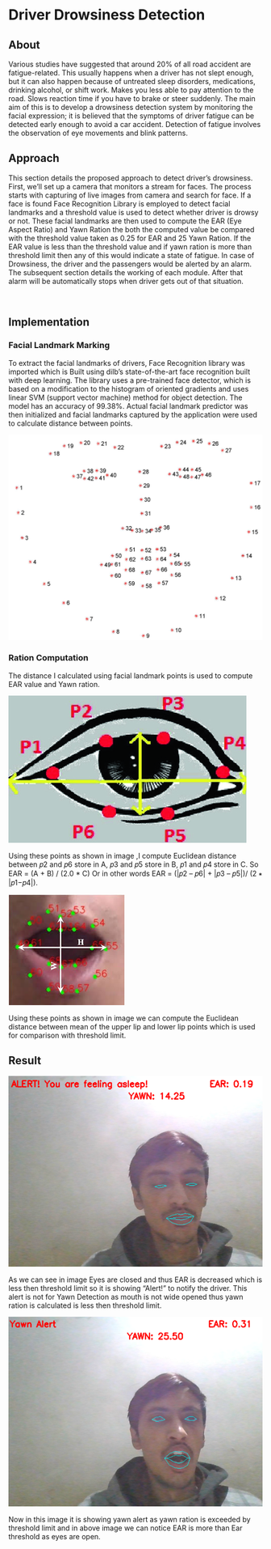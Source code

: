 # Driver Drowsiness Detection
<h2>About</h2>
Various studies have suggested that around 20% of all road accident are fatigue-related. This usually happens when a driver has not slept enough, but it can also happen because of untreated sleep disorders, medications, drinking alcohol, or shift work. Makes you less able to pay attention to the road. Slows reaction time if you have to brake or steer suddenly. 
       The main aim of this is to develop a drowsiness detection system by monitoring the facial expression; it is believed that the symptoms of driver fatigue can be detected early enough to avoid a car accident. Detection of fatigue involves the observation of eye movements and blink patterns. 

</br>

<h2>Approach</h2>

This section details the proposed approach to detect driver’s drowsiness. First, we’ll set up a camera that monitors a stream for faces. The process starts with capturing of live images from camera and search for face. If a face is found Face Recognition Library is employed to detect facial landmarks and a threshold value is used to detect whether driver is drowsy or not. These facial landmarks are then used to compute the EAR (Eye Aspect Ratio) and Yawn Ration the both the computed value be compared with the threshold value taken as 0.25 for EAR and 25 Yawn Ration. If the EAR value is less than the threshold value and if yawn ration is more than threshold limit then any of this would indicate a state of fatigue. In case of Drowsiness, the driver and the passengers would be alerted by an alarm. The subsequent section details the working of each module. After that alarm will be automatically stops when driver gets out of that situation. 

</br>

<h2>Implementation</h2>

<h3>Facial Landmark Marking</h3>
To extract the facial landmarks of drivers, Face Recognition library was imported which is Built using dilb’s state-of-the-art face recognition built with deep learning. The library uses a pre-trained face detector, which is based on a modification to the histogram of oriented gradients and uses linear SVM (support vector machine) method for object detection. The model has an accuracy of 99.38%. Actual facial landmark predictor was then initialized and facial landmarks captured by the application were used to calculate distance between points.

![FaceLandmark](https://github.com/AayushBarfa/D3/blob/master/images/figure_68_markup.jpg )


<h3>Ration Computation</h3>
The distance I calculated using facial landmark points is used to compute EAR value and Yawn ration.

![EyeMarks](https://github.com/AayushBarfa/D3/blob/master/images/481585_1_En_30_Fig7_HTML.png)

Using these points as shown in image ,I compute Euclidean distance between 𝑝2 and 𝑝6 store in A, 𝑝3 and 𝑝5 store in B, 𝑝1 and 𝑝4 store in C.
So EAR = (A + B) / (2.0 * C) Or in other words EAR = (|𝑝2 – 𝑝6| + |𝑝3 – 𝑝5|)/ (2 ∗ |𝑝1−𝑝4|).

![MouthMarks](https://github.com/AayushBarfa/D3/blob/master/images/images.jpg)

Using these points as shown in image we can compute the Euclidean distance between mean of the upper lip and lower lip points which is used for comparison with threshold limit. 
</br>


<h2>Result</h2>

![RunningEyesCheck](https://github.com/AayushBarfa/D3/blob/master/images/Screenshot%20(86).png)

As we can see in image Eyes are closed and thus EAR is decreased which is less then threshold limit so it is showing “Alert!” to notify the driver. This alert is not for Yawn Detection as mouth is not wide opened thus yawn ration is calculated is less then threshold limit.

![RunningMouthCheck](https://github.com/AayushBarfa/D3/blob/master/images/Screenshot%20(85).png)

Now in this image it is showing yawn alert as yawn ration is exceeded by threshold limit and in above image we can notice EAR is more than Ear threshold as eyes are open.



